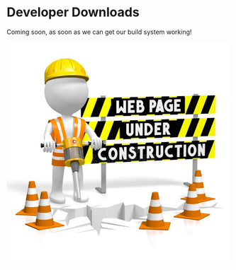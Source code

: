 Developer Downloads
====================

Coming soon, as soon as we can get our build system working!

![Under Construction](/images/under-construction.jpg)

